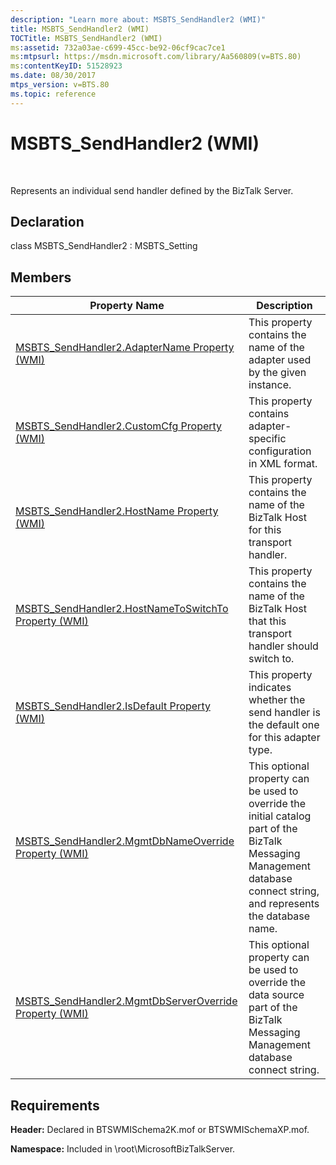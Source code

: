 ```yaml
---
description: "Learn more about: MSBTS_SendHandler2 (WMI)"
title: MSBTS_SendHandler2 (WMI)
TOCTitle: MSBTS_SendHandler2 (WMI)
ms:assetid: 732a03ae-c699-45cc-be92-06cf9cac7ce1
ms:mtpsurl: https://msdn.microsoft.com/library/Aa560809(v=BTS.80)
ms:contentKeyID: 51528923
ms.date: 08/30/2017
mtps_version: v=BTS.80
ms.topic: reference
---
```


# MSBTS\_SendHandler2 (WMI)

 

Represents an individual send handler defined by the BizTalk Server.

## Declaration

class MSBTS\_SendHandler2 : MSBTS\_Setting

## Members

<table>
<thead>
<tr class="header">
<th>Property Name</th>
<th>Description</th>
</tr>
</thead>
<tbody>
<tr class="odd">
<td><a href="msbts-sendhandler2-adaptername-property-wmi.md">MSBTS_SendHandler2.AdapterName Property (WMI)</a></td>
<td>This property contains the name of the adapter used by the given instance.</td>
</tr>
<tr class="even">
<td><a href="msbts-sendhandler2-customcfg-property-wmi.md">MSBTS_SendHandler2.CustomCfg Property (WMI)</a></td>
<td>This property contains adapter-specific configuration in XML format.</td>
</tr>
<tr class="odd">
<td><a href="msbts-sendhandler2-hostname-property-wmi.md">MSBTS_SendHandler2.HostName Property (WMI)</a></td>
<td>This property contains the name of the BizTalk Host for this transport handler.</td>
</tr>
<tr class="even">
<td><a href="msbts-sendhandler2-hostnametoswitchto-property-wmi.md">MSBTS_SendHandler2.HostNameToSwitchTo Property (WMI)</a></td>
<td>This property contains the name of the BizTalk Host that this transport handler should switch to.</td>
</tr>
<tr class="odd">
<td><a href="msbts-sendhandler2-isdefault-property-wmi.md">MSBTS_SendHandler2.IsDefault Property (WMI)</a></td>
<td>This property indicates whether the send handler is the default one for this adapter type.</td>
</tr>
<tr class="even">
<td><a href="msbts-sendhandler2-mgmtdbnameoverride-property-wmi.md">MSBTS_SendHandler2.MgmtDbNameOverride Property (WMI)</a></td>
<td>This optional property can be used to override the initial catalog part of the BizTalk Messaging Management database connect string, and represents the database name.</td>
</tr>
<tr class="odd">
<td><a href="msbts-sendhandler2-mgmtdbserveroverride-property-wmi.md">MSBTS_SendHandler2.MgmtDbServerOverride Property (WMI)</a></td>
<td>This optional property can be used to override the data source part of the BizTalk Messaging Management database connect string.</td>
</tr>
</tbody>
</table>


## Requirements

**Header:** Declared in BTSWMISchema2K.mof or BTSWMISchemaXP.mof.

**Namespace:** Included in \\root\\MicrosoftBizTalkServer.

